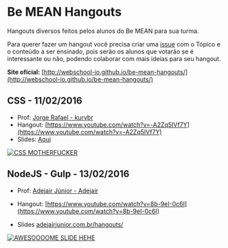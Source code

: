 # Be MEAN Hangouts

Hangouts diversos feitos pelos alunos do Be MEAN para sua turma.

Para querer fazer um hangout você precisa criar uma [issue](https://github.com/Webschool-io/be-mean-hangouts/issues) com o Tópico e o conteúdo a ser ensinado, pois serão os alunos que votarão se é interessante ou não, podendo colaborar com mais ideias para seu hangout.

**Site oficial:** [http://webschool-io.github.io/be-mean-hangouts/](http://webschool-io.github.io/be-mean-hangouts/)

## CSS - 11/02/2016

- Prof: [Jorge Rafael - kurybr](https://github.com/kurybr)
- Hangout: [https://www.youtube.com/watch?v=-A2Zq5IVf7Y](https://www.youtube.com/watch?v=-A2Zq5IVf7Y)
- Slides: [Aqui](hangouts-resources/#01-css-kurybr/slides.pdf)

[![CSS MOTHERFUCKER](https://cldup.com/LKM9vvDAeY.png)](https://www.youtube.com/watch?v=-A2Zq5IVf7Y)

## NodeJS - Gulp - 13/02/2016

- Prof: [Adejair Júnior - Adejair](https://github.com/Adejair)
- Hangout:
[https://www.youtube.com/watch?v=8b-9eI-0c6I](https://www.youtube.com/watch?v=8b-9eI-0c6I)

- Slides [adejairjunior.com.br/hangouts/](http://adejairjunior.com.br/hangouts/)

[![AWESOOOOME SLIDE HEHE](http://i.imgur.com/gcm7sKD.png)](https://www.youtube.com/watch?v=8b-9eI-0c6I)
